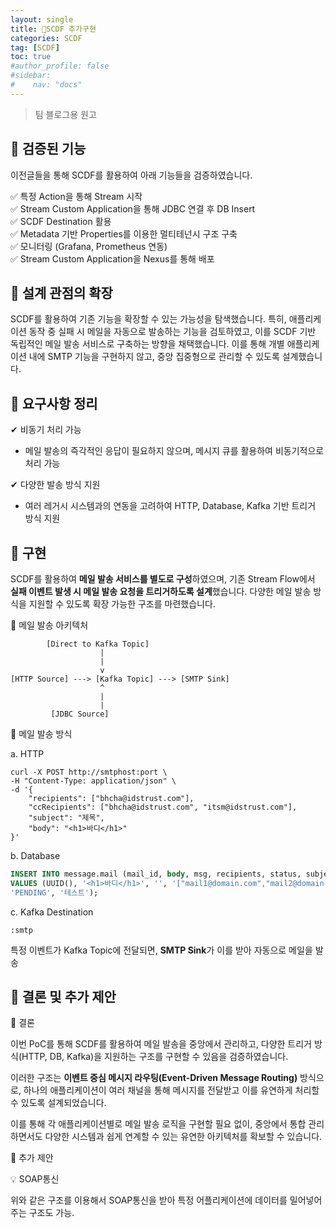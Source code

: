 ```yaml
---
layout: single
title: 🔀SCDF 추가구현
categories: SCDF
tag: [SCDF]
toc: true
#author_profile: false
#sidebar:
#    nav: "docs"
---
```


> 팀 블로그용 원고

## 📌 검증된 기능

이전글들을 통해 SCDF를 활용하여 아래 기능들을 검증하였습니다.

✅ 특정 Action을 통해 Stream 시작  
✅ Stream Custom Application을 통해 JDBC 연결 후 DB Insert  
✅ SCDF Destination 활용  
✅ Metadata 기반 Properties를 이용한 멀티테넌시 구조 구축  
✅ 모니터링 (Grafana, Prometheus 연동)  
✅ Stream Custom Application을 Nexus를 통해 배포

## 📌 설계 관점의 확장

SCDF를 활용하여 기존 기능을 확장할 수 있는 가능성을 탐색했습니다.
특히, 애플리케이션 동작 중 실패 시 메일을 자동으로 발송하는 기능을 검토하였고, 이를 SCDF 기반 독립적인 메일 발송 서비스로 구축하는 방향을 채택했습니다.
이를 통해 개별 애플리케이션 내에 SMTP 기능을 구현하지 않고, 중앙 집중형으로 관리할 수 있도록 설계했습니다.

## 📌 요구사항 정리

✔ 비동기 처리 가능
- 메일 발송의 즉각적인 응답이 필요하지 않으며, 메시지 큐를 활용하여 비동기적으로 처리 가능

✔ 다양한 발송 방식 지원
- 여러 레거시 시스템과의 연동을 고려하여 HTTP, Database, Kafka 기반 트리거 방식 지원

## 📌 구현

SCDF를 활용하여 **메일 발송 서비스를 별도로 구성**하였으며, 기존 Stream Flow에서 **실패 이벤트 발생 시 메일 발송 요청을 트리거하도록 설계**했습니다.
다양한 메일 발송 방식을 지원할 수 있도록 확장 가능한 구조를 마련했습니다.

🔀 메일 발송 아키텍처
```
        [Direct to Kafka Topic] 
                    |
                    |
                    v
[HTTP Source] ---> [Kafka Topic] ---> [SMTP Sink]
                    ^
                    |
                    |
         [JDBC Source]
```


🔀 메일 발송 방식

a. HTTP
```shell
curl -X POST http://smtphost:port \
-H "Content-Type: application/json" \
-d '{
    "recipients": ["bhcha@idstrust.com"],
    "ccRecipients": ["bhcha@idstrust.com", "itsm@idstrust.com"],
    "subject": "제목",
    "body": "<h1>바디</h1>"
}'

```

b. Database
```sql
INSERT INTO message.mail (mail_id, body, msg, recipients, status, subject)
VALUES (UUID(), '<h1>바디</h1>', '', '["mail1@domain.com","mail2@domain.com"]',
'PENDING', '테스트');
```


c. Kafka Destination
```
:smtp
```

특정 이벤트가 Kafka Topic에 전달되면, **SMTP Sink**가 이를 받아 자동으로 메일을 발송

## 📌 결론 및 추가 제안

🔹 결론

이번 PoC를 통해 SCDF를 활용하여 메일 발송을 중앙에서 관리하고, 다양한 트리거 방식(HTTP, DB, Kafka)을 지원하는 구조를 구현할 수 있음을 검증하였습니다.

이러한 구조는 **이벤트 중심 메시지 라우팅(Event-Driven Message Routing)** 방식으로, 하나의 애플리케이션이 여러 채널을 통해 메시지를 전달받고 이를 유연하게 처리할 수 있도록 설계되었습니다.

이를 통해 각 애플리케이션별로 메일 발송 로직을 구현할 필요 없이, 중앙에서 통합 관리하면서도 다양한 시스템과 쉽게 연계할 수 있는 유연한 아키텍처를 확보할 수 있습니다.

🔹 추가 제안

💡 SOAP통신

위와 같은 구조를 이용해서 SOAP통신을 받아 특정 어플리케이션에 데이터를 밀어넣어주는 구조도 가능.

